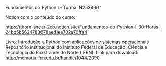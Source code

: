 Fundamentos do Python I - Turma: N25396G" 

Notion com o conteúdo do curso:

https://thorn-shear-2eb.notion.site/Fundamentos-do-Pythion-I-30-Horas-24bd5b5624788078aed1ee702a70ffa4

Livro: Introdução a Python com aplicações de sistemas operacionais
Repositório institucional do Instituto Federal de Educação, Ciência e Tecnologia do Rio Grande do Norte (IFRN).
Link para download: http://memoria.ifrn.edu.br/handle/1044/2090

